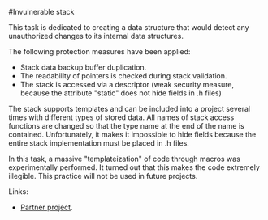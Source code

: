 #Invulnerable stack

This task is dedicated to creating a data structure that would detect any unauthorized changes to its internal data structures.

The following protection measures have been applied:
- Stack data backup buffer duplication.
- The readability of pointers is checked during stack validation.
- The stack is accessed via a descriptor (weak security measure, because the attribute "static" does not hide fields in .h files)

The stack supports templates and can be included into a project several times with different types of stored data. All names of stack access functions are changed so that the type name at the end of the name is contained. Unfortunately, it makes it impossible to hide fields because the entire stack implementation must be placed in .h files.

In this task, a massive "templateization" of code through macros was experimentally performed. It turned out that this makes the code extremely illegible. This practice will not be used in future projects.

Links:
  - [Partner project](https://github.com/AlexRoar/MIPTProjects_1sem/tree/master/StackOnSteroids). 
